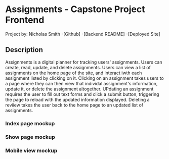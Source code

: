 # Assignments - Capstone Project Frontend
Project by: Nicholas Smith
-[Github]
-[Backend README]
-[Deployed Site]

## Description
Assignments is a digital planner for tracking users' assignments. Users can create, read, update, and delete assignments. Users can view a list of assignments on the home page of the site, and interact iwth each assignment listed by clicking on it. Clicking on an assignment takes users to a page where they can then view that individal assignment's information, update it, or delete the assignment altogether. UPdating an assignment requires the user to fill out text forms and click a submit button, triggering the page to reload with the updated information displayed. Deleting a reviiew takes the user back to the home page to an updated list of assignments.
### Index page mockup

### Show page mockup

### Mobile view mockup